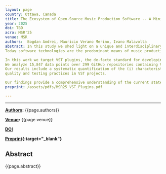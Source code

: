 ```yaml
---
layout: page
country: Ottawa, Canada
title: The Ecosystem of Open-Source Music Production Software -- A Mining Study on the Development Practices of VST Plugins on GitHub
year: 2025
doi: TBD
acro: MSR'25
venue: MSR
authors:  Bogdan Andrei, Mauricio Verano Merino, Ivano Malavolta
abstract: In this study we shed light on a unique and interdisciplinary domain, where music, technology, and human creativity intersect music production software.
Today software technologies are the predominant means of music production, with a vibrant ecosystem for commercial and open-source products.

In this work we target VST plugins, the de-facto standard for developing and prototyping music production software. 
We analyze 15,847 data points over 299 GitHub repositories containing VST plugins.
Our results include a systematic quantification of the (i) characteristics of open-source VST projects in terms of, \eg duration, size, contributors, stars/watchers, licensing, (ii) most used technologies for developing VST plugins, and (iii) code
quality and testing practices in VST projects.

Our findings provide a comprehensive understanding of the current state of the practice in VST plugins development, highlighting successful projects, opportunities for improvement, and future research directions for software engineering researchers. 
preprint: /assets/pdfs/MSR25_VST_Plugins.pdf

---
```


---

**[Authors](#):** {{page.authors}}

**[Venue](#):** {{page.venue}}


**[DOI]({{page.doi}})**  


**[Preprint]({{page.preprint}}){:target="_blank"}** 

## Abstract

{{page.abstract}}